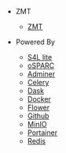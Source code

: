 <!-- _navbar.md  See https://docsify.js.org/#/custom-navbar?id=custom-navbar-->

* ZMT

  * [ZMT](https://zmt.swiss/)

* Powered By

  * [S4L lite](https://zmt.swiss/academic/s4l-academic/)
  * [oSPARC](https://github.com/ITISFoundation/osparc-simcore)
  * [Adminer](https://www.adminer.org/)
  * [Celery](https://docs.celeryproject.org/en/stable/)  
  * [Dask](https://dask.org/)
  * [Docker](https://www.docker.com/)
  * [Flower](https://github.com/mher/flower)
  * [Github](https://github.com/)
  * [MinIO](https://min.io/)
  * [Portainer](https://www.portainer.io/)
  * [Redis](https://redis.io/)
